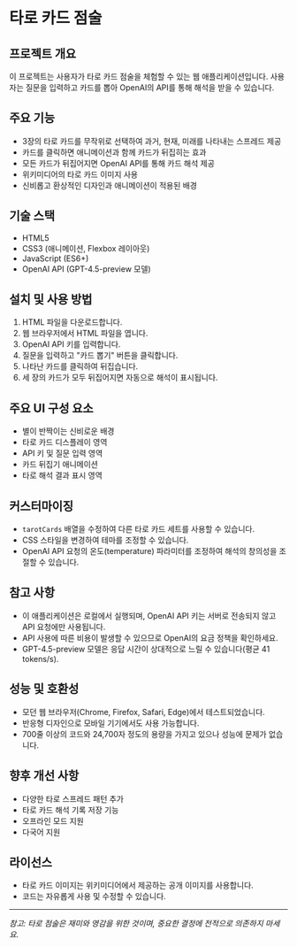 # 타로 카드 점술

## 프로젝트 개요
이 프로젝트는 사용자가 타로 카드 점술을 체험할 수 있는 웹 애플리케이션입니다. 사용자는 질문을 입력하고 카드를 뽑아 OpenAI의
API를 통해 해석을 받을 수 있습니다.

## 주요 기능
- 3장의 타로 카드를 무작위로 선택하여 과거, 현재, 미래를 나타내는 스프레드 제공
- 카드를 클릭하면 애니메이션과 함께 카드가 뒤집히는 효과
- 모든 카드가 뒤집어지면 OpenAI API를 통해 카드 해석 제공
- 위키미디어의 타로 카드 이미지 사용
- 신비롭고 환상적인 디자인과 애니메이션이 적용된 배경

## 기술 스택
- HTML5
- CSS3 (애니메이션, Flexbox 레이아웃)
- JavaScript (ES6+)
- OpenAI API (GPT-4.5-preview 모델)

## 설치 및 사용 방법
1. HTML 파일을 다운로드합니다.
2. 웹 브라우저에서 HTML 파일을 엽니다.
3. OpenAI API 키를 입력합니다.
4. 질문을 입력하고 "카드 뽑기" 버튼을 클릭합니다.
5. 나타난 카드를 클릭하여 뒤집습니다.
6. 세 장의 카드가 모두 뒤집어지면 자동으로 해석이 표시됩니다.

## 주요 UI 구성 요소
- 별이 반짝이는 신비로운 배경
- 타로 카드 디스플레이 영역
- API 키 및 질문 입력 영역
- 카드 뒤집기 애니메이션
- 타로 해석 결과 표시 영역

## 커스터마이징
- `tarotCards` 배열을 수정하여 다른 타로 카드 세트를 사용할 수 있습니다.
- CSS 스타일을 변경하여 테마를 조정할 수 있습니다.
- OpenAI API 요청의 온도(temperature) 파라미터를 조정하여 해석의 창의성을 조절할 수 있습니다.

## 참고 사항
- 이 애플리케이션은 로컬에서 실행되며, OpenAI API 키는 서버로 전송되지 않고 API 요청에만 사용됩니다.
- API 사용에 따른 비용이 발생할 수 있으므로 OpenAI의 요금 정책을 확인하세요.
- GPT-4.5-preview 모델은 응답 시간이 상대적으로 느릴 수 있습니다(평균 41 tokens/s).

## 성능 및 호환성
- 모던 웹 브라우저(Chrome, Firefox, Safari, Edge)에서 테스트되었습니다.
- 반응형 디자인으로 모바일 기기에서도 사용 가능합니다.
- 700줄 이상의 코드와 24,700자 정도의 용량을 가지고 있으나 성능에 문제가 없습니다.

## 향후 개선 사항
- 다양한 타로 스프레드 패턴 추가
- 타로 카드 해석 기록 저장 기능
- 오프라인 모드 지원
- 다국어 지원

## 라이선스
- 타로 카드 이미지는 위키미디어에서 제공하는 공개 이미지를 사용합니다.
- 코드는 자유롭게 사용 및 수정할 수 있습니다.

---
*참고: 타로 점술은 재미와 영감을 위한 것이며, 중요한 결정에 전적으로 의존하지 마세요.*
